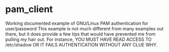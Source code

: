 # pam_client
Working documented example of GNU/Linux PAM authentication for user/password
This example is not much different from many examples out there, but it does provide a few tips that would have prevented me from pulling my hair out.
For instance, YOU MUST HAVE READ ACCESS TO /etc/shadow OR IT FAILS AUTHENTICATION WITHOUT ANY CLUE WHY.
